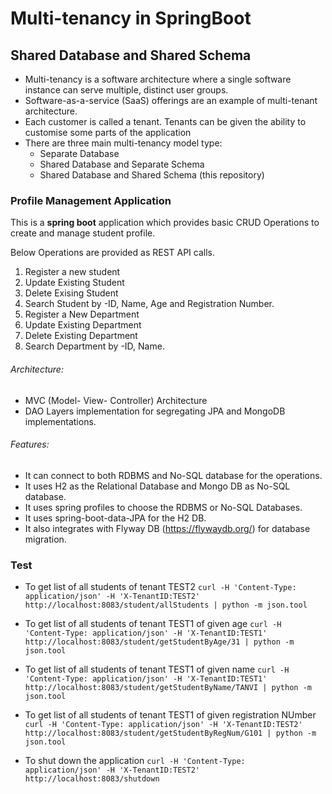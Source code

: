 # Multi-tenancy in SpringBoot
## Shared Database and Shared Schema

- Multi-tenancy is a software architecture where a single software instance can serve multiple, distinct user groups.
- Software-as-a-service (SaaS) offerings are an example of multi-tenant architecture.
- Each customer is called a tenant. Tenants can be given the ability to customise some parts of the application
- There are three main multi-tenancy model type:
  - Separate Database
  - Shared Database and Separate Schema 
  - Shared Database and Shared Schema (this repository)

### Profile Management Application

This is a **spring boot** application which provides basic CRUD Operations to create and manage student profile.

Below Operations are provided as REST API calls.

1) Register a new student
2) Update Existing Student
3) Delete Exising Student
4) Search Student by -ID, Name, Age and Registration Number.
5) Register a New Department
6) Update Existing Department
7) Delete Existing Department
8) Search Department by -ID, Name.


###### Architecture:
* MVC (Model- View- Controller) Architecture 
* DAO Layers implementation for segregating JPA and MongoDB implementations.


###### Features:
* It can connect to both RDBMS and No-SQL database for the operations.
* It uses H2 as the Relational Database and Mongo DB as No-SQL database.
* It uses spring profiles to choose the RDBMS or No-SQL Databases.
* It uses spring-boot-data-JPA for the H2 DB.
* It also integrates with Flyway DB (https://flywaydb.org/) for database migration.


### Test


- To get list of all students of tenant TEST2
   `curl -H 'Content-Type: application/json' -H 'X-TenantID:TEST2'  http://localhost:8083/student/allStudents | python -m json.tool`
- To get list of all students of tenant TEST1 of given age
  `curl -H 'Content-Type: application/json' -H 'X-TenantID:TEST1'  http://localhost:8083/student/getStudentByAge/31 | python -m json.tool
`
- To get list of all students of tenant TEST1 of given name
  `curl -H 'Content-Type: application/json' -H 'X-TenantID:TEST1'  http://localhost:8083/student/getStudentByName/TANVI | python -m json.tool`

- To get list of all students of tenant TEST1 of given registration NUmber
  `curl -H 'Content-Type: application/json' -H 'X-TenantID:TEST2'  http://localhost:8083/student/getStudentByRegNum/G101 | python -m json.tool`

- To shut down the application
  `curl -H 'Content-Type: application/json' -H 'X-TenantID:TEST2'  http://localhost:8083/shutdown`
